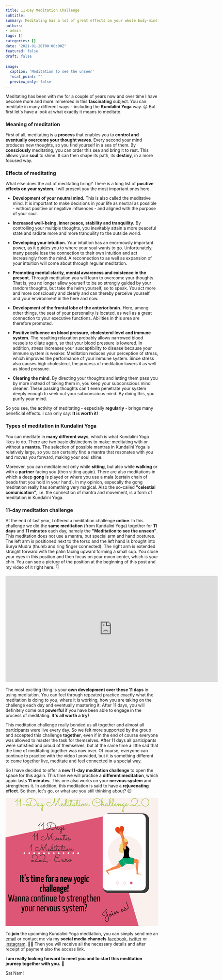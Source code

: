 ```yaml
---
title: 11-Day Meditation Challenge
subtitle: 
summary: Meditating has a lot of great effects on your whole body-mind-soul-system, especially when done on a regular basis. Have a deeper look into the world of Kundalini Yoga meditations and read about the last & upcoming 11-day meditation challenge I offer.  
authors:
- admin
tags: []
categories: []
date: "2021-01-26T00:00:00Z"
featured: false
draft: false

image:
  caption: 'Meditation to see the unseen'
  focal_point: ""
  preview_only: false
---
```


Meditating has been with me for a couple of years now and over time I have become more and more immersed in this **fascinating** subject. You can meditate in many different ways - including the **Kundalini Yoga** way. 😉 
But first let's have a look at what exactly it means to meditate.

### Meaning of meditation

First of all, meditating is a **process** that enables you to **control and eventually overcome your thought waves**. Every second your mind produces new thoughts, so you find yourself in a sea of them. By **consciously** meditating, you can order this sea and bring it to rest. This allows your **soul** to shine. It can then shape its path, its **destiny**, in a more focused way. 

### Effects of meditating

What else does the act of meditating bring? There is a long list of **positive effects on your system**. I will present you the most important ones here.

- **Development of your neutral mind.** This is also called the meditative mind. It is important to make decisions in your life as neutral as possible - without positive or negative influences - and aligned with the purpose of your soul.

- **Increased well-being, inner peace, stability and tranquility.** By controlling your multiple thoughts, you inevitably attain a more peaceful state and radiate more and more tranquility to the outside world.

- **Developing your intuition.** Your intuition has an enormously important power, as it guides you to where your soul wants to go. Unfortunately, many people lose the connection to their own intuition and act increasingly from the mind. A reconnection to as well as expansion of your intuition will come about through regular meditation.

- **Promoting mental clarity, mental awareness and existence in the present.** Through meditation you will learn to overcome your thoughts. That is, you no longer allow yourself to be so strongly guided by your random thoughts, but take the helm yourself, so to speak. You act more and more consciously and clearly and can thereby perceive yourself and your environment in the here and now. 

- **Development of the frontal lobe of the anterior brain.** Here, among other things, the seat of your personality is located, as well as a great connection to your executive functions. Abilities in this area are therefore promoted.

- **Positive influence on blood pressure, cholesterol level and immune system.** 
The resulting relaxation probably allows narrowed blood vessels to dilate again, so that your blood pressure is lowered. In addition, stress increases your susceptibility to disease because your immune system is weaker. Meditation reduces your perception of stress, which improves the performance of your immune system. Since stress also causes high cholesterol, the process of meditation lowers it as well as blood pressure.

- **Clearing the mind.** By directing your thoughts and letting them pass you by more instead of taking them in, you keep your subconscious mind cleaner. These passing thoughts can't even penetrate your system deeply enough to seek out your subconscious mind. By doing this, you purify your mind. 

So you see, the activity of meditating - especially **regularly** - brings many beneficial effects. I can only say: **It is worth it!** 

### Types of meditation in Kundalini Yoga

You can meditate in **many different ways**, which is what Kundalini Yoga likes to do. There are two basic distinctions to make: meditating with or without a **mantra**. The selection of possible mantras in Kundalini Yoga is relatively large, so you can certainly find a mantra that resonates with you and moves you forward, making your soul shine. 

Moreover, you can meditate not only while **sitting**, but also while **walking** or with a **partner** facing you (then sitting again). There are also meditations in which a deep **gong** is played or where you use a mala (certain chain of beads that you hold in your hand). In my opinion, especally the gong meditation really has something very magical. Also the so-called **"celestial comunication"**, i.e. the connection of mantra and movement, is a form of meditation in Kundalini Yoga. 

### 11-day meditation challenge

At the end of last year, I offered a meditation challenge **online**. In this challenge we did the **same meditation** (from Kundalini Yoga) together for **11 days** and **11 minutes** each day, namely the **"Meditation to see the unseen"**. This meditation does not use a mantra, but special arm and hand postures. The left arm is positioned next to the torso and the left hand is brought into Surya Mudra (thumb and ring finger connected). The right arm is extended straight forward with the palm facing upward forming a small cup. You close your eyes in this position and then focus on your moon center, which is your chin. 
You can see a picture of the position at the beginning of this post and my video of it right here. 👇

<iframe width="700" height="350" src="https://www.youtube.com/embed/wM7-2UzCAjw" frameborder="0" allow="accelerometer; autoplay; clipboard-write; encrypted-media; gyroscope; picture-in-picture" allowfullscreen></iframe>

The most exciting thing is your **own development over these 11 days** in using meditation. You can feel through repeated practice exactly what the meditation is doing to you, where it is working, how you are taking on the challenge each day and eventually mastering it. After 11 days, you will definitely come out **powerful** if you have been able to engage in the process of meditating. **It's all worth a try!**

This meditation challenge really bonded us all together and almost all participants were live every day. So we felt more supported by the group and accepted this challenge **together**, even if in the end of course everyone was allowed to master the task for themselves. 
After 11 days all participants were satisfied and proud of themselves, but at the same time a little sad that the time of meditating together was now over. Of course, everyone can continue to practice with the video I provided, but it is something different to come together live, meditate and feel connected in a special way. 

So I have decided to offer a **new 11-day meditation challenge** to open the space for this again. This time we will practice a **different meditation**, which again lasts **11 minutes**. This one also works on your **nervous system** and strengthens it. In addition, this meditation is said to have a **rejuvenating effect**. So then, let's go, or what are you still thinking about? 😉

![Take this challenge](Facebook_Post.jpeg)

To **join** the upcoming Kundalini Yoga meditation, you can simply send me an [email](mailto:ruhahealing@gmail.com?subject=Join%20the%20meditation%20challenge) or contact me via my **social media channels** [facebook](https://www.facebook.com/ruhahealing), [twitter](https://twitter.com/ruhahealing) or  [instagram](https://www.instagram.com/ruhahealing). 🙏🏽
Then you will receive all the necessary details and after receipt of payment also the access link. 

**I am really looking forward to meet you and to start this meditation journey together with you.** 🙏 

Sat Nam! 